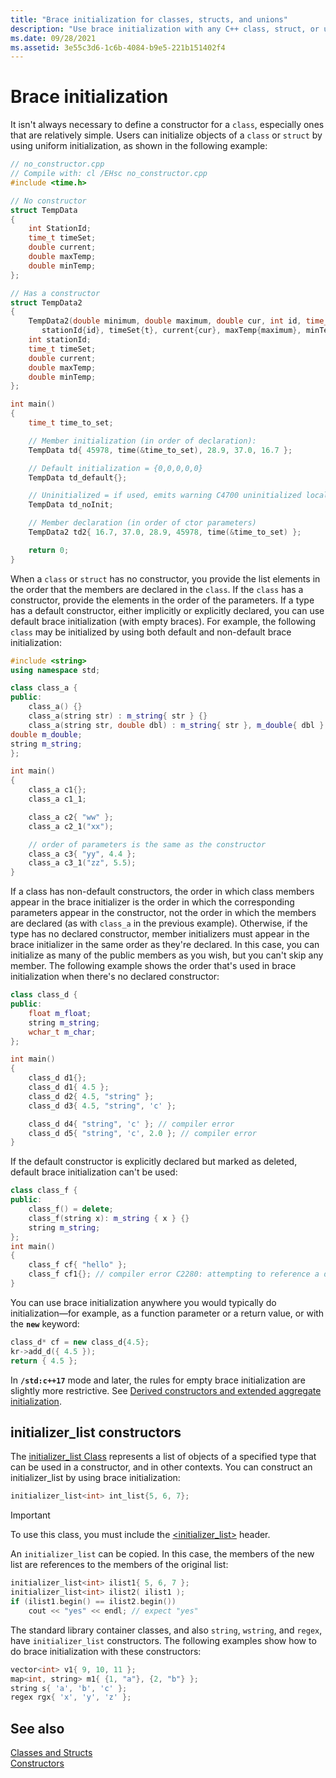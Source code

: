 ```yaml
---
title: "Brace initialization for classes, structs, and unions"
description: "Use brace initialization with any C++ class, struct, or union"
ms.date: 09/28/2021
ms.assetid: 3e55c3d6-1c6b-4084-b9e5-221b151402f4
---
```

# Brace initialization

It isn't always necessary to define a constructor for a `class`, especially ones that are relatively simple. Users can initialize objects of a `class` or `struct` by using uniform initialization, as shown in the following example:

```cpp
// no_constructor.cpp
// Compile with: cl /EHsc no_constructor.cpp
#include <time.h>

// No constructor
struct TempData
{
    int StationId;
    time_t timeSet;
    double current;
    double maxTemp;
    double minTemp;
};

// Has a constructor
struct TempData2
{
    TempData2(double minimum, double maximum, double cur, int id, time_t t) :
       stationId{id}, timeSet{t}, current{cur}, maxTemp{maximum}, minTemp{minimum} {}
    int stationId;
    time_t timeSet;
    double current;
    double maxTemp;
    double minTemp;
};

int main()
{
    time_t time_to_set;

    // Member initialization (in order of declaration):
    TempData td{ 45978, time(&time_to_set), 28.9, 37.0, 16.7 };

    // Default initialization = {0,0,0,0,0}
    TempData td_default{};

    // Uninitialized = if used, emits warning C4700 uninitialized local variable
    TempData td_noInit;

    // Member declaration (in order of ctor parameters)
    TempData2 td2{ 16.7, 37.0, 28.9, 45978, time(&time_to_set) };

    return 0;
}
```

When a `class` or `struct` has no constructor, you provide the list elements in the order that the members are declared in the `class`. If the `class` has a constructor, provide the elements in the order of the parameters. If a type has a default constructor, either implicitly or explicitly declared, you can use default brace initialization (with empty braces). For example, the following `class` may be initialized by using both default and non-default brace initialization:

```cpp
#include <string>
using namespace std;

class class_a {
public:
    class_a() {}
    class_a(string str) : m_string{ str } {}
    class_a(string str, double dbl) : m_string{ str }, m_double{ dbl } {}
double m_double;
string m_string;
};

int main()
{
    class_a c1{};
    class_a c1_1;

    class_a c2{ "ww" };
    class_a c2_1("xx");

    // order of parameters is the same as the constructor
    class_a c3{ "yy", 4.4 };
    class_a c3_1("zz", 5.5);
}
```

If a class has non-default constructors, the order in which class members appear in the brace initializer is the order in which the corresponding parameters appear in the constructor, not the order in which the members are declared (as with `class_a` in the previous example). Otherwise, if the type has no declared constructor, member initializers must appear in the brace initializer in the same order as they're declared. In this case, you can initialize as many of the public members as you wish, but you can't skip any member. The following example shows the order that's used in brace initialization when there's no declared constructor:

```cpp
class class_d {
public:
    float m_float;
    string m_string;
    wchar_t m_char;
};

int main()
{
    class_d d1{};
    class_d d1{ 4.5 };
    class_d d2{ 4.5, "string" };
    class_d d3{ 4.5, "string", 'c' };

    class_d d4{ "string", 'c' }; // compiler error
    class_d d5{ "string", 'c', 2.0 }; // compiler error
}
```

If the default constructor is explicitly declared but marked as deleted, default brace initialization can't be used:

```cpp
class class_f {
public:
    class_f() = delete;
    class_f(string x): m_string { x } {}
    string m_string;
};
int main()
{
    class_f cf{ "hello" };
    class_f cf1{}; // compiler error C2280: attempting to reference a deleted function
}
```

You can use brace initialization anywhere you would typically do initialization—for example, as a function parameter or a return value, or with the **`new`** keyword:

```cpp
class_d* cf = new class_d{4.5};
kr->add_d({ 4.5 });
return { 4.5 };
```

In **`/std:c++17`** mode and later, the rules for empty brace initialization are slightly more restrictive. See [Derived constructors and extended aggregate initialization](constructors-cpp.md#extended_aggregate).

## initializer_list constructors

The [initializer_list Class](../standard-library/initializer-list-class.md) represents a list of objects of a specified type that can be used in a constructor, and in other contexts. You can construct an initializer_list by using brace initialization:

```cpp
initializer_list<int> int_list{5, 6, 7};
```

> [!IMPORTANT]
> To use this class, you must include the [\<initializer_list>](../standard-library/initializer-list.md) header.

An `initializer_list` can be copied. In this case, the members of the new list are references to the members of the original list:

```cpp
initializer_list<int> ilist1{ 5, 6, 7 };
initializer_list<int> ilist2( ilist1 );
if (ilist1.begin() == ilist2.begin())
    cout << "yes" << endl; // expect "yes"
```

The standard library container classes, and also `string`, `wstring`, and `regex`, have `initializer_list` constructors. The following examples show how to do brace initialization with these constructors:

```cpp
vector<int> v1{ 9, 10, 11 };
map<int, string> m1{ {1, "a"}, {2, "b"} };
string s{ 'a', 'b', 'c' };
regex rgx{ 'x', 'y', 'z' };
```

## See also

[Classes and Structs](../cpp/classes-and-structs-cpp.md)<br/>
[Constructors](../cpp/constructors-cpp.md)
